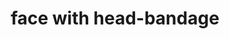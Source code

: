---
layout: smileys&emotion
title: face with head-bandage
emoji: face_with_head_bandage
permalink: 🤕.html
image: assets/img/3moji/face_with_head_bandage.png
---